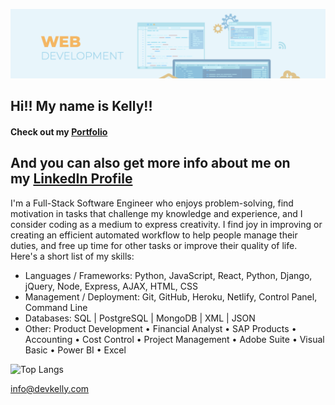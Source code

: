 ![](/images/banner.png)
## Hi!! My name is Kelly!!
#### Check out my [Portfolio](https://devkelly.com/)
And you can also get more info about me on my [LinkedIn Profile](https://www.linkedin.com/in/kellyluu916/)
---
I'm a Full-Stack Software Engineer who enjoys problem-solving, find motivation in tasks that challenge my knowledge and experience, and I consider coding as a medium to express creativity. I find joy in improving or creating an efficient automated workflow to help people manage their duties, and free up time for other tasks or improve their quality of life. 
Here's a short list of my skills:
- Languages / Frameworks: Python, JavaScript, React, Python, Django, jQuery, Node, Express, AJAX, HTML, CSS
- Management / Deployment: Git, GitHub, Heroku, Netlify, Control Panel, Command Line
- Databases: SQL | PostgreSQL | MongoDB | XML | JSON
- Other: Product Development • Financial Analyst • SAP Products • Accounting • Cost Control • Project Management • Adobe Suite • Visual Basic • Power BI • Excel

![Top Langs](https://github-readme-stats-kelly.vercel.app/api/top-langs/?username=kellyluuu&langs_count=10&theme=nord&layout=compact&card_width=400&count_private=true&include_all_commits=true&exclude_repo=github-readme-stats)


[info@devkelly.com](mailto:info@devkelly.com)
